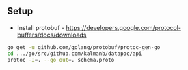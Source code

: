 ## Setup

* Install protobuf - https://developers.google.com/protocol-buffers/docs/downloads

```bash
go get -u github.com/golang/protobuf/protoc-gen-go
cd .../go/src/github.com/kalmanb/datapoc/api
protoc -I=. --go_out=. schema.proto
```

